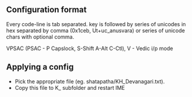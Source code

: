 
## Configuration format
Every code-line is tab separated. key is followed by series of unicodes in hex separated by comma (0x1ceb, Ut+uc_anusvara) or series of unicode chars with optional comma.

VPSAC (PSAC - P Capslock, S-Shift A-Alt C-Ctl), V - Vedic i/p mode

## Applying a config
- Pick the appropriate file (eg. shatapatha/KH_Devanagari.txt). 
- Copy this file to K_ subfolder and restart IME

